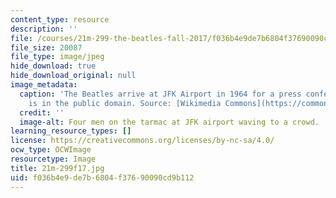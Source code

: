 ```yaml
---
content_type: resource
description: ''
file: /courses/21m-299-the-beatles-fall-2017/f036b4e9de7b6804f37690090cd9b112_21m-299f17.jpg
file_size: 20087
file_type: image/jpeg
hide_download: true
hide_download_original: null
image_metadata:
  caption: 'The Beatles arrive at JFK Airport in 1964 for a press conference. (Image
    is in the public domain. Source: [Wikimedia Commons](https://commons.wikimedia.org/wiki/File:The_Beatles_arrive_at_JFK_Airport.jpg).)'
  credit: ''
  image-alt: Four men on the tarmac at JFK airport waving to a crowd.
learning_resource_types: []
license: https://creativecommons.org/licenses/by-nc-sa/4.0/
ocw_type: OCWImage
resourcetype: Image
title: 21m-299f17.jpg
uid: f036b4e9-de7b-6804-f376-90090cd9b112
---
```

